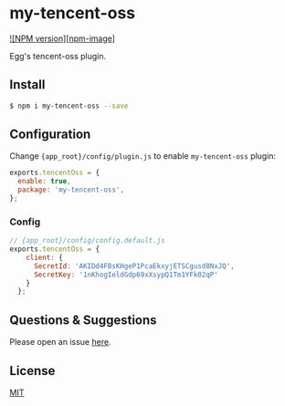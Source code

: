 # my-tencent-oss
[![NPM version][npm-image]][npm-url]

[npm-url]: https://npmjs.org/package/my-tencent-oss

Egg's tencent-oss plugin.

## Install

```bash
$ npm i my-tencent-oss --save
```

## Configuration

Change `{app_root}/config/plugin.js` to enable `my-tencent-oss` plugin:

```js
exports.tencentOss = {
  enable: true,
  package: 'my-tencent-oss',
};
```

### Config

```js
// {app_root}/config/config.default.js
exports.tencentOss = {
    client: {
      SecretId: 'AKIDd4FBsKHgeP1PcaEkxyjETSCgusd8NxJQ',
      SecretKey: '1nKhogIeldGdp69xXsypQ1Tm1YFk02qP'
    }
  };
```

## Questions & Suggestions

Please open an issue [here](https://github.com/dobettest/my-tencent-oss.git/issues).

## License

[MIT](LICENSE)
